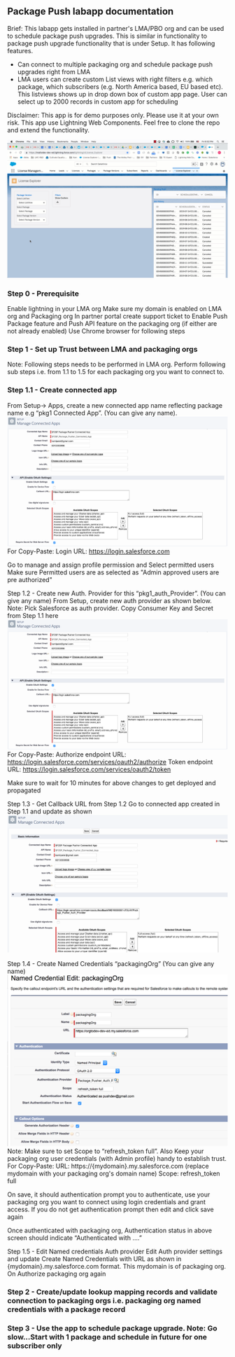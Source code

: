 ## Package Push labapp documentation

Brief:
This labapp gets installed in partner's LMA/PBO org and can be used to schedule package push upgrades. This is similar in functionality to package push upgrade functionality that is under Setup. It has following features. 
- Can connect to multiple packaging org and schedule package push upgrades right from LMA 
- LMA users can create custom List views with right filters e.g. which package, which subscribers (e.g. North America based, EU based etc). This listviews shows up in drop down box of custom app page. User can select up to 2000 records in custom app for scheduling 

Disclaimer:
This app is for demo purposes only. Please use it at your own risk. This app use Lightning Web Components. Feel free to clone the repo and extend the functionality.

![Application in action](/images/pushupgrade-labapp-UI.gif)

### Step 0 - Prerequisite
Enable lightning in your LMA org
Make sure my domain is enabled on LMA org and Packaging org 
In partner portal create support ticket to Enable Push Package feature and Push API feature on the packaging org (if either are not already enabled)
Use Chrome browser for following steps

### Step 1 - Set up Trust between LMA and packaging orgs
Note: Following steps needs to be performed in LMA org. Perform following sub steps i.e. from 1.1 to 1.5 for each packaging org you want to connect to.

### Step 1.1 - Create connected app 
From Setup-> Apps, create a new connected app name reflecting package name e.g “pkg1 Connected App”. (You can give any name). 
![Create connected app](/images/create-connectedapp.png)
For Copy-Paste:
Login URL: https://login.salesforce.com

Go to manage and assign profile permission and Select permitted users 
Make sure Permitted users are as selected as "Admin approved users are pre authorized"

Step 1.2 - Create new Auth. Provider for this “pkg1_auth_Provider”. (You can give any name)
From Setup, create new auth provider as shown below. 
Note: Pick Salesforce as auth provider. Copy Consumer Key and Secret from Step 1.1 here
![Create Auth provider](/images/create-connectedapp.png)
For Copy-Paste:
Authorize endpoint URL: https://login.salesforce.com/services/oauth2/authorize
Token endpoint URL: https://login.salesforce.com/services/oauth2/token

Make sure to wait for 10 minutes for above changes to get deployed and propagated

Step 1.3 - Get Callback URL from Step 1.2 
Go to connected app created in Step 1.1 and update as shown 
![Update connected app](/images/update-connectedapp.png)

Step 1.4 - Create Named Credentials “packagingOrg” (You can give any name)
![Create named credentials](/images/create-named-credentials.png)
Note: Make sure to set Scope to “refresh_token full”. Also 
Keep your packaging org user credentials (with Admin profile) handy to establish trust.
For Copy-Paste:
URL: https://{mydomain}.my.salesforce.com (replace mydomain with your packaging org's domain name)
Scope: refresh_token full

On save, it should authentication prompt you to authenticate, use your packaging org you want to connect using login credentials and grant access. If you do not get authentication prompt then edit and click save again

Once authenticated with packaging org, Authentication status in above screen should indicate “Authenticated with ….”

Step 1.5 - Edit Named credentials Auth provider 
Edit Auth provider settings and update Create Named Credentials with URL as shown in {mydomain}.my.salesforce.com format. This mydomain is of packaging org. On Authorize packaging org again


### Step 2 - Create/update lookup mapping records and validate connection to packaging orgs i.e. packaging org named credentials with a package record


### Step 3 - Use the app to schedule package upgrade. Note: Go slow...Start with 1 package and schedule in future for one subscriber only



